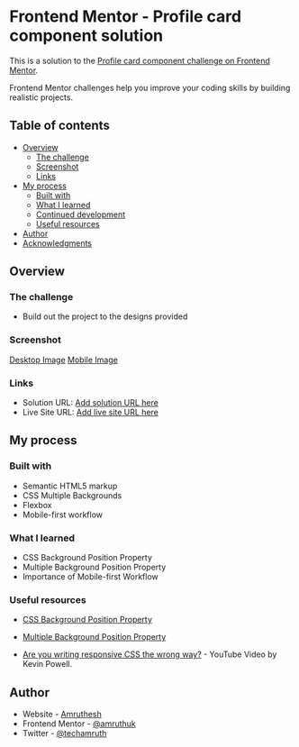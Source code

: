 # Frontend Mentor - Profile card component solution

This is a solution to the [Profile card component challenge on Frontend Mentor](https://www.frontendmentor.io/challenges/profile-card-component-cfArpWshJ). 

Frontend Mentor challenges help you improve your coding skills by building realistic projects. 

## Table of contents

- [Overview](#overview)
  - [The challenge](#the-challenge)
  - [Screenshot](#screenshot)
  - [Links](#links)
- [My process](#my-process)
  - [Built with](#built-with)
  - [What I learned](#what-i-learned)
  - [Continued development](#continued-development)
  - [Useful resources](#useful-resources)
- [Author](#author)
- [Acknowledgments](#acknowledgments)

## Overview

### The challenge

- Build out the project to the designs provided

### Screenshot

[Desktop Image](./images/desktop_screen.jpg)
[Mobile Image](./images/mobile_screen.jpg)


### Links

- Solution URL: [Add solution URL here](https://www.frontendmentor.io/solutions/profile-card-component-using-flexbox-and-multiple-backgrounds-Lwv_Ohiu9)
- Live Site URL: [Add live site URL here](https://profile-card-component-auk.netlify.app/)

## My process

### Built with

- Semantic HTML5 markup
- CSS Multiple Backgrounds
- Flexbox
- Mobile-first workflow

### What I learned

- CSS Background Position Property
- Multiple Background Position Property 
- Importance of Mobile-first Workflow

### Useful resources

- [CSS Background Position Property](https://developer.mozilla.org/en-US/docs/Web/CSS/background-position)

- [Multiple Background Position Property](https://developer.mozilla.org/en-US/docs/Web/CSS/CSS_Backgrounds_and_Borders/Using_multiple_backgrounds)

- [Are you writing responsive CSS the wrong way?](https://www.youtube.com/watch?v=0ohtVzCSHqs) - YouTube Video by Kevin Powell.

## Author

- Website - [Amruthesh](https://techamruth.com/)
- Frontend Mentor - [@amruthuk](https://www.frontendmentor.io/profile/amruthuk)
- Twitter - [@techamruth](https://twitter.com/techamruth)




